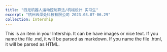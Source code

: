 ```yaml
---
title: "四足机器人运动控制算法/机械设计 实习生"
excerpt: "杭州云深处科技有限公司 2023.03.07-06.29"
collection: Intership
---
```


This is an item in your Intership. It can be have images or nice text. If you name the file .md, it will be parsed as markdown. If you name the file .html, it will be parsed as HTML. 
